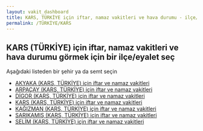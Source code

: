 ```yaml
---
layout: vakit_dashboard
title: KARS, TÜRKİYE için iftar, namaz vakitleri ve hava durumu - ilçe/eyalet seç
permalink: /TÜRKİYE/KARS
---
```


## KARS (TÜRKİYE) için iftar, namaz vakitleri ve hava durumu  görmek için bir ilçe/eyalet seç

Aşağıdaki listeden bir şehir ya da semt seçin

* [AKYAKA (KARS, TÜRKİYE) için iftar ve namaz vakitleri](/TÜRKİYE/KARS/AKYAKA)
* [ARPAÇAY (KARS, TÜRKİYE) için iftar ve namaz vakitleri](/TÜRKİYE/KARS/ARPAÇAY)
* [DİGOR (KARS, TÜRKİYE) için iftar ve namaz vakitleri](/TÜRKİYE/KARS/DİGOR)
* [KARS (KARS, TÜRKİYE) için iftar ve namaz vakitleri](/TÜRKİYE/KARS/KARS)
* [KAĞIZMAN (KARS, TÜRKİYE) için iftar ve namaz vakitleri](/TÜRKİYE/KARS/KAĞIZMAN)
* [SARIKAMIŞ (KARS, TÜRKİYE) için iftar ve namaz vakitleri](/TÜRKİYE/KARS/SARIKAMIŞ)
* [SELİM (KARS, TÜRKİYE) için iftar ve namaz vakitleri](/TÜRKİYE/KARS/SELİM)

<script type="text/javascript">
  var GLOBAL_COUNTRY = 'TÜRKİYE';
  var GLOBAL_CITY = 'KARS';
  var GLOBAL_STATE = 'KARS';
</script>
